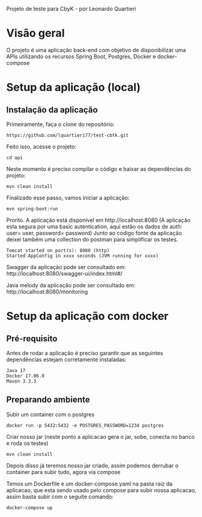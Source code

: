 Projeto de teste para CbyK - por Leonardo Quartieri

# Visão geral

O projeto é uma aplicação back-end com objetivo de disponibilizar uma APIs utilizando os recursos Spring Boot, Postgres, Docker e docker-compose


# Setup da aplicação (local)

## Instalação da aplicação

Primeiramente, faça o clone do repositório:
```
https://github.com/lquartieri77/test-cbtk.git
```
Feito isso, acesse o projeto:
```
cd api
```
Neste momento é preciso compilar o código e baixar as dependências do projeto:
```
mvn clean install
```
Finalizado esse passo, vamos iniciar a aplicação:
```
mvn spring-boot:run
```
Pronto. A aplicação está disponível em http://localhost:8080 (A aplicação esta segura por uma basic autentication, aqui estão os dados de auth: user= user, password= password) Junto ao codigo fonte da aplicação deixei também uma collection do postman para simplificar os testes.
```
Tomcat started on port(s): 8080 (http)
Started AppConfig in xxxx seconds (JVM running for xxxx)
```
Swagger da aplicação pode ser consultado em:
http://localhost:8080/swagger-ui/index.html#/

Java melody da aplicação pode ser consultado em:
http://localhost:8080/monitoring


# Setup da aplicação com docker

## Pré-requisito

Antes de rodar a aplicação é preciso garantir que as seguintes dependências estejam corretamente instaladas:

```
Java 17
Docker 17.06.0 
Maven 3.3.3 
```

## Preparando ambiente

Subir um container com o postgres 
```
docker run -p 5432:5432 -e POSTGRES_PASSWORD=1234 postgres
```

Criar nosso jar (neste ponto a aplicacao gera o jar, sobe, conecta no banco e roda os testes)
```
mvn clean install
```
Depois disso já teremos nosso jar criado, assim podemos derrubar o container para subir tudo, agora via compose

Temos um Dockerfile e um docker-compose.yaml na pasta raiz da aplicacao, que esta sendo usado pelo compose para subir nossa aplicacao, assim basta subir com o seguite comando:
```
docker-compose up
```
